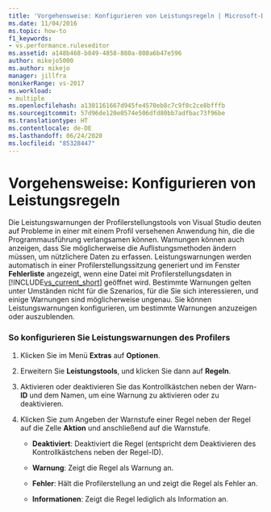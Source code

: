 ```yaml
---
title: 'Vorgehensweise: Konfigurieren von Leistungsregeln | Microsoft-Dokumentation'
ms.date: 11/04/2016
ms.topic: how-to
f1_keywords:
- vs.performance.ruleseditor
ms.assetid: a148b468-b849-4858-880a-808a6b47e596
author: mikejo5000
ms.author: mikejo
manager: jillfra
monikerRange: vs-2017
ms.workload:
- multiple
ms.openlocfilehash: a1301161667d945fe4570eb8c7c9f0c2ce8bfffb
ms.sourcegitcommit: 57d96de120e0574e506dfd80bb7adfbac73f96be
ms.translationtype: HT
ms.contentlocale: de-DE
ms.lasthandoff: 06/24/2020
ms.locfileid: "85328447"
---
```

# <a name="how-to-configure-performance-rules"></a>Vorgehensweise: Konfigurieren von Leistungsregeln
Die Leistungswarnungen der Profilerstellungstools von Visual Studio deuten auf Probleme in einer mit einem Profil versehenen Anwendung hin, die die Programmausführung verlangsamen können. Warnungen können auch anzeigen, dass Sie möglicherweise die Auflistungsmethoden ändern müssen, um nützlichere Daten zu erfassen. Leistungswarnungen werden automatisch in einer Profilerstellungssitzung generiert und im Fenster **Fehlerliste** angezeigt, wenn eine Datei mit Profilerstellungsdaten in [!INCLUDE[vs_current_short](../code-quality/includes/vs_current_short_md.md)] geöffnet wird. Bestimmte Warnungen gelten unter Umständen nicht für die Szenarios, für die Sie sich interessieren, und einige Warnungen sind möglicherweise ungenau. Sie können Leistungswarnungen konfigurieren, um bestimmte Warnungen anzuzeigen oder auszublenden.

### <a name="to-configure-profiler-performance-warnings"></a>So konfigurieren Sie Leistungswarnungen des Profilers

1. Klicken Sie im Menü **Extras** auf **Optionen**.

2. Erweitern Sie **Leistungstools**, und klicken Sie dann auf **Regeln**.

3. Aktivieren oder deaktivieren Sie das Kontrollkästchen neben der Warn-**ID** und dem Namen, um eine Warnung zu aktivieren oder zu deaktivieren.

4. Klicken Sie zum Angeben der Warnstufe einer Regel neben der Regel auf die Zelle **Aktion** und anschließend auf die Warnstufe.

    - **Deaktiviert**: Deaktiviert die Regel (entspricht dem Deaktivieren des Kontrollkästchens neben der Regel-ID).

    - **Warnung**: Zeigt die Regel als Warnung an.

    - **Fehler**: Hält die Profilerstellung an und zeigt die Regel als Fehler an.

    - **Informationen**: Zeigt die Regel lediglich als Information an.
